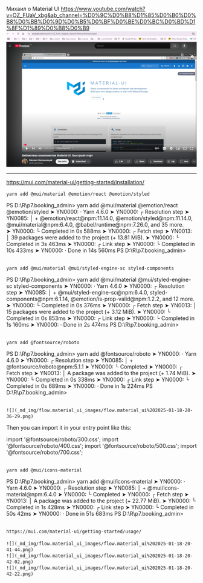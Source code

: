 
Михаил о Material UI
https://www.youtube.com/watch?v=OZ_FUaV_xbg&ab_channel=%D0%9C%D0%B8%D1%85%D0%B0%D0%B8%D0%BB%D0%9D%D0%B5%D0%BF%D0%BE%D0%BC%D0%BD%D1%8F%D1%89%D0%B8%D0%B9
![](_md_img/flow.material_ui_images/flow.material_ui%202025-01-18-19-11-49.png)

--------------
https://mui.com/material-ui/getting-started/installation/

```
yarn add @mui/material @emotion/react @emotion/styled

```
PS D:\R\p7.booking_admin> yarn add @mui/material @emotion/react @emotion/styled
➤ YN0000: · Yarn 4.6.0
➤ YN0000: ┌ Resolution step
➤ YN0085: │ + @emotion/react@npm:11.14.0, @emotion/styled@npm:11.14.0, @mui/material@npm:6.4.0, @babel/runtime@npm:7.26.0, and 35 more.  
➤ YN0000: └ Completed in 0s 588ms
➤ YN0000: ┌ Fetch step
➤ YN0013: │ 39 packages were added to the project (+ 13.81 MiB).
➤ YN0000: └ Completed in 3s 463ms
➤ YN0000: ┌ Link step
➤ YN0000: └ Completed in 10s 433ms
➤ YN0000: · Done in 14s 560ms
PS D:\R\p7.booking_admin> 
```

yarn add @mui/material @mui/styled-engine-sc styled-components

```
PS D:\R\p7.booking_admin> yarn add @mui/material @mui/styled-engine-sc styled-components
➤ YN0000: · Yarn 4.6.0
➤ YN0000: ┌ Resolution step
➤ YN0085: │ + @mui/styled-engine-sc@npm:6.4.0, styled-components@npm:6.1.14, @emotion/is-prop-valid@npm:1.2.2, and 12 more.
➤ YN0000: └ Completed in 0s 376ms
➤ YN0000: ┌ Fetch step
➤ YN0013: │ 15 packages were added to the project (+ 3.12 MiB).
➤ YN0000: └ Completed in 0s 853ms
➤ YN0000: ┌ Link step
➤ YN0000: └ Completed in 1s 160ms
➤ YN0000: · Done in 2s 474ms
PS D:\R\p7.booking_admin> 
```

yarn add @fontsource/roboto

```
PS D:\R\p7.booking_admin> yarn add @fontsource/roboto
➤ YN0000: · Yarn 4.6.0
➤ YN0000: ┌ Resolution step
➤ YN0085: │ + @fontsource/roboto@npm:5.1.1
➤ YN0000: └ Completed
➤ YN0000: ┌ Fetch step
➤ YN0013: │ A package was added to the project (+ 1.74 MiB).
➤ YN0000: └ Completed in 0s 338ms
➤ YN0000: ┌ Link step
➤ YN0000: └ Completed in 0s 689ms
➤ YN0000: · Done in 1s 224ms
PS D:\R\p7.booking_admin> 
```

![](_md_img/flow.material_ui_images/flow.material_ui%202025-01-18-20-36-29.png)
```
Then you can import it in your entry point like this:

import '@fontsource/roboto/300.css';
import '@fontsource/roboto/400.css';
import '@fontsource/roboto/500.css';
import '@fontsource/roboto/700.css';
```

yarn add @mui/icons-material

```
PS D:\R\p7.booking_admin> yarn add @mui/icons-material
➤ YN0000: · Yarn 4.6.0
➤ YN0000: ┌ Resolution step
➤ YN0085: │ + @mui/icons-material@npm:6.4.0
➤ YN0000: └ Completed
➤ YN0000: ┌ Fetch step
➤ YN0013: │ A package was added to the project (+ 22.77 MiB).
➤ YN0000: └ Completed in 1s 428ms
➤ YN0000: ┌ Link step
➤ YN0000: └ Completed in 50s 42ms
➤ YN0000: · Done in 51s 683ms
PS D:\R\p7.booking_admin> 
```

https://mui.com/material-ui/getting-started/usage/

![](_md_img/flow.material_ui_images/flow.material_ui%202025-01-18-20-41-44.png)
![](_md_img/flow.material_ui_images/flow.material_ui%202025-01-18-20-42-02.png)
![](_md_img/flow.material_ui_images/flow.material_ui%202025-01-18-20-42-22.png)